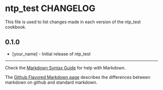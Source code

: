 ntp_test CHANGELOG
==================

This file is used to list changes made in each version of the ntp_test cookbook.

0.1.0
-----
- [your_name] - Initial release of ntp_test

- - -
Check the [Markdown Syntax Guide](http://daringfireball.net/projects/markdown/syntax) for help with Markdown.

The [Github Flavored Markdown page](http://github.github.com/github-flavored-markdown/) describes the differences between markdown on github and standard markdown.
